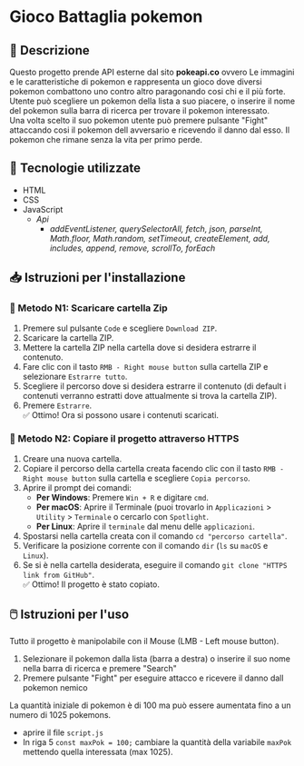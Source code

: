 # Gioco Battaglia pokemon

## 📝 Descrizione
Questo progetto prende API esterne dal sito **pokeapi.co** ovvero Le immagini e le caratteristiche di pokemon e rappresenta un gioco dove diversi pokemon combattono uno contro altro paragonando cosi chi e il più forte.
<br>Utente può scegliere un pokemon della lista a suo piacere, o inserire il nome del pokemon sulla barra di ricerca per trovare il pokemon interessato.</br> 
Una volta scelto il suo pokemon utente può premere pulsante "Fight" attaccando cosi il pokemon dell avversario e ricevendo il danno dal esso.
Il pokemon che rimane senza la vita per primo perde.

## 🔧 Tecnologie utilizzate
- HTML
- CSS
- JavaScript
    - *Api*
        - *addEventListener, querySelectorAll, fetch, json, parseInt, Math.floor, Math.random, setTimeout, createElement, add, includes, append, remove, scrollTo, forEach*
  
## 📥 Istruzioni per l'installazione

  ### :small_blue_diamond: Metodo N1: Scaricare cartella Zip
  1. Premere sul pulsante `Code` e scegliere `Download ZIP`.
  2. Scaricare la cartella ZIP.
  3. Mettere la cartella ZIP nella cartella dove si desidera estrarre il contenuto.
  4. Fare clic con il tasto `RMB - Right mouse button` sulla cartella ZIP e selezionare `Estrarre tutto`.
  5. Scegliere il percorso dove si desidera estrarre il contenuto (di default i contenuti verranno estratti dove attualmente si trova la cartella ZIP).
  6. Premere `Estrarre`.
  <br>✅ Ottimo! Ora si possono usare i contenuti scaricati.</br>

### :small_blue_diamond: Metodo N2: Copiare il progetto attraverso HTTPS
1. Creare una nuova cartella.
2. Copiare il percorso della cartella creata facendo clic con il tasto `RMB - Right mouse button` sulla cartella e scegliere `Copia percorso`.
3. Aprire il prompt dei comandi:
    - **Per Windows**: Premere `Win + R` e digitare `cmd`.
    - **Per macOS**: Aprire il Terminale (puoi trovarlo in `Applicazioni` > `Utility` > `Terminale` o cercarlo con `Spotlight`.
    - **Per Linux**: Aprire il `terminale` dal menu delle `applicazioni`.
4. Spostarsi nella cartella creata con il comando `cd "percorso cartella"`.
5. Verificare la posizione corrente con il comando `dir` (`ls` su `macOS` e `Linux`).
6. Se si è nella cartella desiderata, eseguire il comando `git clone "HTTPS link from GitHub"`.
<br>✅ Ottimo! Il progetto è stato copiato.</br>

## 🖱️ Istruzioni per l'uso
Tutto il progetto è manipolabile con il Mouse (LMB - Left mouse button).

1. Selezionare il pokemon dalla lista (barra a destra) o inserire il suo nome nella barra di ricerca e premere "Search"
2. Premere pulsante "Fight" per eseguire attacco e ricevere il danno dall pokemon nemico

La quantità iniziale di pokemon è di 100 ma può essere aumentata fino a un numero di 1025 pokemons. 
  - aprire il file `script.js` 
  - In riga 5 `const maxPok = 100;` cambiare la quantità della variabile `maxPok` mettendo quella interessata (max 1025).
